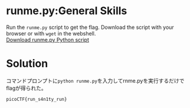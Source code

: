 # runme.py:General Skills

Run the `runme.py` script to get the flag. Download the script with your browser or with `wget` in the webshell.   
[Download runme.py Python script](runme.py)

# Solution

コマンドプロンプトに`python runme.py`を入力してrnme.pyを実行するだけでflagが得られた。

`picoCTF{run_s4n1ty_run}`
